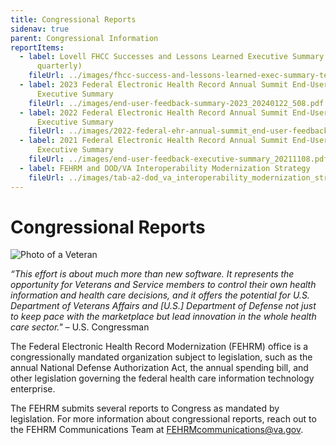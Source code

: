 ```yaml
---
title: Congressional Reports
sidenav: true
parent: Congressional Information
reportItems:
  - label: Lovell FHCC Successes and Lessons Learned Executive Summary (updated
      quarterly)
    fileUrl: ../images/fhcc-success-and-lessons-learned-exec-summary-text-6.28.24_508ed.pdf
  - label: 2023 Federal Electronic Health Record Annual Summit End-User Feedback
      Executive Summary
    fileUrl: ../images/end-user-feedback-summary-2023_20240122_508.pdf
  - label: 2022 Federal Electronic Health Record Annual Summit End-User Feedback
      Executive Summary
    fileUrl: ../images/2022-federal-ehr-annual-summit_end-user-feedback-summary_20230110_508.pdf
  - label: 2021 Federal Electronic Health Record Annual Summit End-User Feedback
      Executive Summary
    fileUrl: ../images/end-user-feedback-executive-summary_20211108.pdf
  - label: FEHRM and DOD/VA Interoperability Modernization Strategy
    fileUrl: ../images/tab-a2-dod_va_interoperability_modernization_strategy_20200924.pdf
---
```

# Congressional Reports

![Photo of a Veteran](/images/1000w_q95-4-.jpg)

_“This effort is about much more than new software. It represents the opportunity for Veterans and Service members to control their own health information and health care decisions, and it offers the potential for U.S. Department of Veterans Affairs and [U.S.] Department of Defense not just to keep pace with the marketplace but lead innovation in the whole health care sector."_ – U.S. Congressman

The Federal Electronic Health Record Modernization (FEHRM) office is a congressionally mandated organization subject to legislation, such as the annual National Defense Authorization Act, the annual spending bill, and other legislation governing the federal health care information technology enterprise.

The FEHRM submits several reports to Congress as mandated by legislation. For more information about congressional reports, reach out to the FEHRM Communications Team at FEHRMcommunications@va.gov. 
